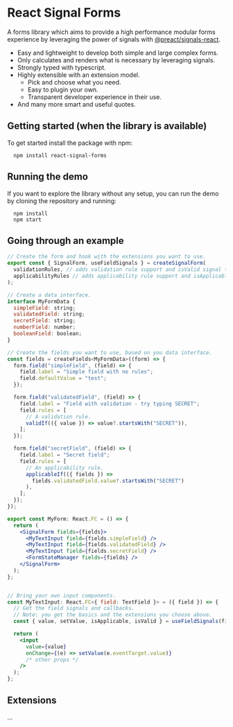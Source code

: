 # React Signal Forms

A forms library which aims to provide a high performance modular forms experience by leveraging the power of signals with [@preact/signals-react](https://github.com/preactjs/signals).

- Easy and lightweight to develop both simple and large complex forms.
- Only calculates and renders what is necessary by leveraging signals.
- Strongly typed with typescript.
- Highly extensible with an extension model.
  - Pick and choose what you need.
  - Easy to plugin your own.
  - Transparent developer experience in their use.
- And many more smart and useful quotes.

## Getting started (when the library is available)

To get started install the package with npm:

```
  npm install react-signal-forms
```

## Running the demo

If you want to explore the library without any setup, you can run the demo by cloning the repository and running:

```
  npm install
  npm start
```

## Going through an example

<!-- prettier-ignore-start -->
```jsx
// Create the form and hook with the extensions you want to use.
export const { SignalForm, useFieldSignals } = createSignalForm(
  validationRules, // adds validation rule support and isValid signal to fields
  applicabilityRules // adds applicability rule support and isApplicable signal to fields
);

// Create a data interface.
interface MyFormData {
  simpleField: string;
  validatedField: string;
  secretField: string;
  numberField: number;
  booleanField: boolean;
}

// Create the fields you want to use, based on you data interface.
const fields = createFields<MyFormData>((form) => {
  form.field("simpleField", (field) => {
    field.label = "Simple field with no rules";
    field.defaultValue = "test";
  });

  form.field("validatedField", (field) => {
    field.label = "Field with validation - try typing SECRET";
    field.rules = [
      // A validation rule.
      validIf(({ value }) => value?.startsWith("SECRET")),
    ];
  });

  form.field("secretField", (field) => {
    field.label = "Secret field";
    field.rules = [
      // An applicability rule.
      applicableIf(({ fields }) =>
        fields.validatedField.value?.startsWith("SECRET")
      ),
    ];
  });
});

export const MyForm: React.FC = () => {
  return (
    <SignalForm fields={fields}>
      <MyTextInput field={fields.simpleField} />
      <MyTextInput field={fields.validatedField} />
      <MyTextInput field={fields.secretField} />
      <FormStateManager fields={fields} />
    </SignalForm>
  );
};


// Bring your own input components.
const MyTextInput: React.FC<{ field: TextField }> = ({ field }) => {
  // Get the field signals and callbacks.
  // Note: you get the basics and the extensions you choose above.
  const { value, setValue, isApplicable, isValid } = useFieldSignals(field);

  return (
    <input
      value={value}
      onChange={(e) => setValue(e.eventTarget.value)}
      /* other props */
    />
  );
};
```
<!-- prettier-ignore-end -->

## Extensions

...
